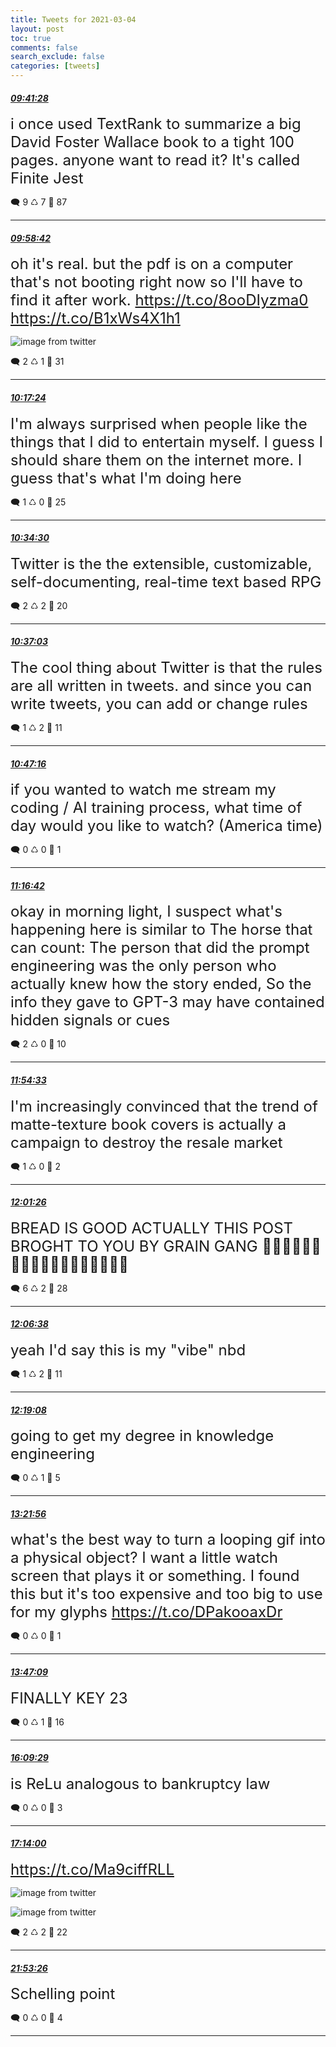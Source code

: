 ```yaml
---
title: Tweets for 2021-03-04
layout: post
toc: true
comments: false
search_exclude: false
categories: [tweets]
---
```



#### <a href = "https://twitter.com/deepfates/status/1367515547848617985">*09:41:28*</a>

<font size="5">i once used TextRank to summarize a big David Foster Wallace book to a tight 100 pages. anyone want to read it?  It's called Finite Jest</font>



🗨️ 9 ♺ 7 🤍  87   

---
    
#### <a href = "https://twitter.com/deepfates/status/1367519884469493762">*09:58:42*</a>

<font size="5">oh it's real. but the pdf is on a computer that's not booting right now so I'll have to find it after work.  https://t.co/8ooDIyzma0  https://t.co/B1xWs4X1h1</font>

![image from twitter](/images/EvpoFoJXIAMFXan.jpg)


🗨️ 2 ♺ 1 🤍  31   

---
    
#### <a href = "https://twitter.com/deepfates/status/1367524589664878592">*10:17:24*</a>

<font size="5">I'm always surprised when people like the things that I did to entertain myself. I guess I should share them on the internet more. I guess that's what I'm doing here</font>



🗨️ 1 ♺ 0 🤍  25   

---
    
#### <a href = "https://twitter.com/deepfates/status/1367528892492308482">*10:34:30*</a>

<font size="5">Twitter is the the extensible, customizable, self-documenting, real-time text based RPG</font>



🗨️ 2 ♺ 2 🤍  20   

---
    
#### <a href = "https://twitter.com/deepfates/status/1367529537655963650">*10:37:03*</a>

<font size="5">The cool thing about Twitter is that the rules are all written in tweets. and since you can write tweets, you can add or change rules</font>



🗨️ 1 ♺ 2 🤍  11   

---
    
#### <a href = "https://twitter.com/deepfates/status/1367532105190813699">*10:47:16*</a>

<font size="5">if you wanted to watch me stream my coding / AI training process, what time of day would you like to watch? (America time)</font>



🗨️ 0 ♺ 0 🤍  1   

---
    
#### <a href = "https://twitter.com/deepfates/status/1367539516098056194">*11:16:42*</a>

<font size="5">okay in morning light, I suspect what's happening here is similar to The horse that can count: The person that did the prompt engineering was the only person who actually knew how the story ended, So the info they gave to GPT-3 may have contained hidden signals or cues</font>



🗨️ 2 ♺ 0 🤍  10   

---
    
#### <a href = "https://twitter.com/deepfates/status/1367549037432496132">*11:54:33*</a>

<font size="5">I'm increasingly convinced that the trend of matte-texture book covers is actually a campaign to destroy the resale market</font>



🗨️ 1 ♺ 0 🤍  2   

---
    
#### <a href = "https://twitter.com/deepfates/status/1367550770187534337">*12:01:26*</a>

<font size="5">BREAD IS GOOD ACTUALLY  THIS POST BROGHT TO YOU BY GRAIN GANG  🍞🍞🍞🍞🍞🍞🍞🍞🍞🍞🍞🍞🍞🍞🍞🍞🍞🍞</font>



🗨️ 6 ♺ 2 🤍  28   

---
    
#### <a href = "https://twitter.com/deepfates/status/1367552081993736195">*12:06:38*</a>

<font size="5">yeah I'd say this is my "vibe" nbd</font>



🗨️ 1 ♺ 2 🤍  11   

---
    
#### <a href = "https://twitter.com/deepfates/status/1367555225964322817">*12:19:08*</a>

<font size="5">going to get my degree in knowledge engineering</font>



🗨️ 0 ♺ 1 🤍  5   

---
    
#### <a href = "https://twitter.com/deepfates/status/1367571030500241411">*13:21:56*</a>

<font size="5">what's the best way to turn a looping gif into a physical object? I want a little watch screen that plays it or something. I found this but it's too expensive and too big to use for my glyphs  https://t.co/DPakooaxDr</font>



🗨️ 0 ♺ 0 🤍  1   

---
    
#### <a href = "https://twitter.com/deepfates/status/1367577375303630849">*13:47:09*</a>

<font size="5">FINALLY  KEY 23</font>



🗨️ 0 ♺ 1 🤍  16   

---
    
#### <a href = "https://twitter.com/deepfates/status/1367613195297320969">*16:09:29*</a>

<font size="5">is ReLu analogous to bankruptcy law</font>



🗨️ 0 ♺ 0 🤍  3   

---
    
#### <a href = "https://twitter.com/deepfates/status/1367629432152678401">*17:14:00*</a>

<font size="5"> https://t.co/Ma9ciffRLL</font>

![image from twitter](/images/EvrLtwpU8AARC-X.jpg)

![image from twitter](/images/EvrLt_QVcAEb0Xp.jpg)


🗨️ 2 ♺ 2 🤍  22   

---
    
#### <a href = "https://twitter.com/deepfates/status/1367699755309142017">*21:53:26*</a>

<font size="5">Schelling point</font>



🗨️ 0 ♺ 0 🤍  4   

---
    
            


